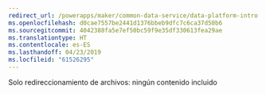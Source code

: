 ```yaml
---
redirect_url: /powerapps/maker/common-data-service/data-platform-intro
ms.openlocfilehash: d0cae7557be2441d1376bbeb9dfc7c6ca37d50b6
ms.sourcegitcommit: 4042388fa5e7ef50bc59f9e35df330613fea29ae
ms.translationtype: HT
ms.contentlocale: es-ES
ms.lasthandoff: 04/23/2019
ms.locfileid: "61526295"
---
```

Solo redireccionamiento de archivos: ningún contenido incluido